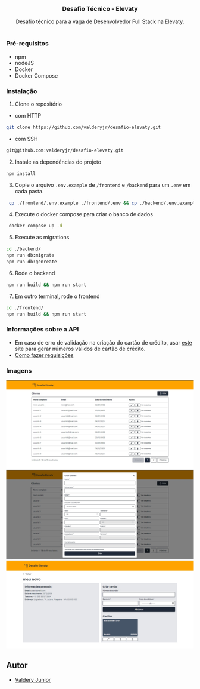 <br/>
<p align="center">
  <h3 align="center">Desafio Técnico - Elevaty</h3>

  <p align="center">
    Desafio técnico para a vaga de Desenvolvedor Full Stack na Elevaty.
    <br/>
    <br/>
  </p>
</p>

### Pré-requisitos

- npm
- nodeJS
- Docker
- Docker Compose

### Instalação

1. Clone o repositório

- com HTTP

```sh
git clone https://github.com/valderyjr/desafio-elevaty.git
```

- com SSH

```sh
git@github.com:valderyjr/desafio-elevaty.git
```

2. Instale as dependências do projeto

```sh
npm install
```

3. Copie o arquivo `.env.example` de `/frontend` e `/backend` para um `.env` em cada pasta.

```sh
 cp ./frontend/.env.example ./frontend/.env && cp ./backend/.env.example ./backend/.env
```

4. Execute o docker compose para criar o banco de dados

```sh
 docker compose up -d
```

5. Execute as migrations

```sh
cd ./backend/
npm run db:migrate
npm run db:genreate
```

6. Rode o backend

```sh
npm run build && npm run start
```

7. Em outro terminal, rode o frontend

```sh
cd ./frontend/
npm run build && npm run start
```

### Informações sobre a API

- Em caso de erro de validação na criação do cartão de crédito, usar [este](https://developer.paypal.com/api/rest/sandbox/card-testing/#link-creditcardgenerator) site para gerar números válidos de cartão de crédito.
- [Como fazer requisições](./backend/README.md)

### Imagens

<img src="./docs/users.jpg" alt="Tela de exibição dos usuários"/>
<img src="./docs/user-modal.jpg" alt="Tela de criação dos usuários"/>
<img src="./docs/user-details.jpg" alt="Tela de exibição dos detalhes do usuário"/>

## Autor

- [Valdery Junior](https://github.com/valderyjr/)
